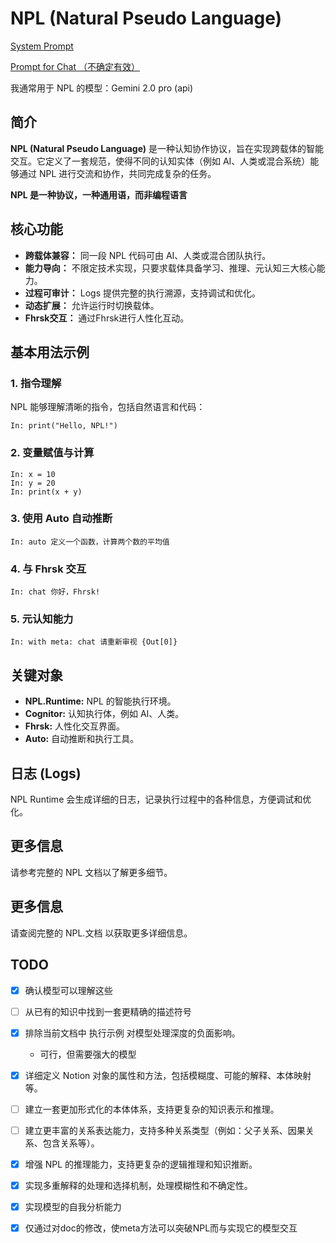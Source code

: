 # NPL (Natural Pseudo Language)

[System Prompt](https://raw.githubusercontent.com/doucx/NPL-Prompts/refs/heads/main/Prompts/Prompt.txt)

[Prompt for Chat （不确定有效）](https://raw.githubusercontent.com/doucx/NPL-Prompts/refs/heads/main/Prompts/Prompt-Chat.txt)

我通常用于 NPL 的模型：Gemini 2.0 pro (api)

## 简介

**NPL (Natural Pseudo Language)** 是一种认知协作协议，旨在实现跨载体的智能交互。它定义了一套规范，使得不同的认知实体（例如 AI、人类或混合系统）能够通过 NPL 进行交流和协作，共同完成复杂的任务。

**NPL 是一种协议，一种通用语，而非编程语言**

## 核心功能

*   **跨载体兼容：** 同一段 NPL 代码可由 AI、人类或混合团队执行。
*   **能力导向：** 不限定技术实现，只要求载体具备学习、推理、元认知三大核心能力。
*   **过程可审计：** Logs 提供完整的执行溯源，支持调试和优化。
*   **动态扩展：** 允许运行时切换载体。
*   **Fhrsk交互：** 通过Fhrsk进行人性化互动。

## 基本用法示例

### 1. 指令理解

NPL 能够理解清晰的指令，包括自然语言和代码：

```npl
In: print("Hello, NPL!")
```

### 2. 变量赋值与计算

```npl
In: x = 10
In: y = 20
In: print(x + y)
```

### 3. 使用 Auto 自动推断

```npl
In: auto 定义一个函数，计算两个数的平均值
```

### 4. 与 Fhrsk 交互

```npl
In: chat 你好，Fhrsk!
```

### 5. 元认知能力

```npl
In: with meta: chat 请重新审视 {Out[0]}
```

## 关键对象

*   **NPL.Runtime:** NPL 的智能执行环境。
*   **Cognitor:** 认知执行体，例如 AI、人类。
*   **Fhrsk:** 人性化交互界面。
*   **Auto:** 自动推断和执行工具。

## 日志 (Logs)

NPL Runtime 会生成详细的日志，记录执行过程中的各种信息，方便调试和优化。

## 更多信息

请参考完整的 NPL 文档以了解更多细节。

## 更多信息

请查阅完整的 NPL.文档 以获取更多详细信息。

## TODO
- [x]  确认模型可以理解这些
- [ ]  从已有的知识中找到一套更精确的描述符号

- [x]  排除当前文档中 执行示例 对模型处理深度的负面影响。
   - 可行，但需要强大的模型

- [x]  详细定义 Notion 对象的属性和方法，包括模糊度、可能的解释、本体映射等。
- [ ]  建立一套更加形式化的本体体系，支持更复杂的知识表示和推理。
- [ ]  建立更丰富的关系表达能力，支持多种关系类型（例如：父子关系、因果关系、包含关系等）。
- [x]  增强 NPL 的推理能力，支持更复杂的逻辑推理和知识推断。

- [x]  实现多重解释的处理和选择机制，处理模糊性和不确定性。

- [x]  实现模型的自我分析能力
- [x]  仅通过对doc的修改，使meta方法可以突破NPL而与实现它的模型交互
